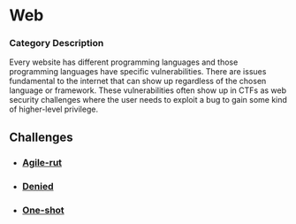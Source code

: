 # Web

### Category Description

Every website has different programming languages and those programming languages have specific vulnerabilities. There are issues fundamental to the internet that can show up regardless of the chosen language or framework. These vulnerabilities often show up in CTFs as web security challenges where the user needs to exploit a bug to gain some kind of higher-level privilege.

## Challenges

- ### [Agile-rut](<Agile-rut>)
- ### [Denied](<Denied>)
- ### [One-shot](<One-shot>)
